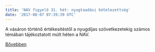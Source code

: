 ```yaml
---
title: 'NAV figyelő 31. hét: nyugtaadási kötelezettség'
date: '2017-08-07 07:39:39 UTC'
---
```


A vásáron történő értékesítéstől a nyugdíjas szövetkezetekig számos témában tájékoztatott múlt héten a NAV.


[Bővebben](http://ift.tt/2vG1l7u)
